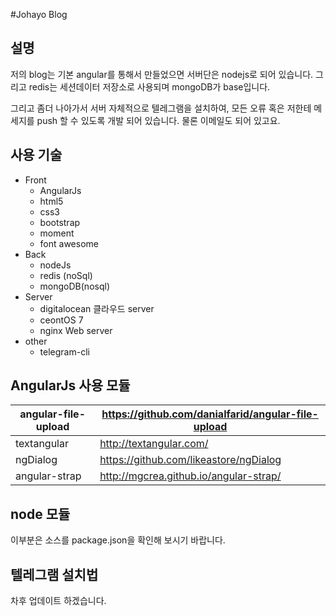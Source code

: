 #Johayo Blog 
## 설명
저의 blog는 기본 angular를 통해서 만들었으면 서버단은 nodejs로 되어 있습니다. 그리고 redis는 세션데이터 저장소로 사용되며 mongoDB가 base입니다.

그리고 좀더 나아가서 서버 자체적으로 텔레그램을 설치하여, 모든 오류 혹은 저한테 메세지를 push 할 수 있도록 개발 되어 있습니다. 물론 이메일도 되어 있고요. 

## 사용 기술
* Front
	- AngularJs
	- html5
	- css3
	- bootstrap
    - moment
	- font awesome
* Back
	- nodeJs
	- redis (noSql)
	- mongoDB(nosql)
* Server
	- digitalocean 클라우드 server
	- ceontOS 7
	- nginx Web server
* other
	- telegram-cli

## AngularJs 사용 모듈
angular-file-upload | https://github.com/danialfarid/angular-file-upload
-|-
textangular|http://textangular.com/
ngDialog|https://github.com/likeastore/ngDialog
angular-strap|http://mgcrea.github.io/angular-strap/

## node 모듈
이부분은 소스를 package.json을 확인해 보시기 바랍니다.

## 텔레그램 설치법
차후 업데이트 하겠습니다.
